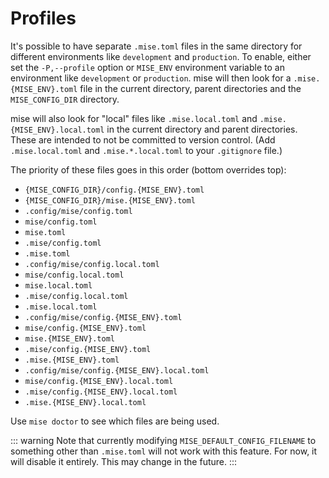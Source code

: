 # Profiles

It's possible to have separate `.mise.toml` files in the same directory for different
environments like `development` and `production`. To enable, either set the `-P,--profile` option or `MISE_ENV` environment
variable to an environment like `development` or `production`. mise will then look for a `.mise.{MISE_ENV}.toml` file
in the current directory, parent directories and the `MISE_CONFIG_DIR` directory.

mise will also look for "local" files like `.mise.local.toml` and `.mise.{MISE_ENV}.local.toml`
in the current directory and parent directories.
These are intended to not be committed to version control.
(Add `.mise.local.toml` and `.mise.*.local.toml` to your `.gitignore` file.)

The priority of these files goes in this order (bottom overrides top):

- `{MISE_CONFIG_DIR}/config.{MISE_ENV}.toml`
- `{MISE_CONFIG_DIR}/mise.{MISE_ENV}.toml`
- `.config/mise/config.toml`
- `mise/config.toml`
- `mise.toml`
- `.mise/config.toml`
- `.mise.toml`
- `.config/mise/config.local.toml`
- `mise/config.local.toml`
- `mise.local.toml`
- `.mise/config.local.toml`
- `.mise.local.toml`
- `.config/mise/config.{MISE_ENV}.toml`
- `mise/config.{MISE_ENV}.toml`
- `mise.{MISE_ENV}.toml`
- `.mise/config.{MISE_ENV}.toml`
- `.mise.{MISE_ENV}.toml`
- `.config/mise/config.{MISE_ENV}.local.toml`
- `mise/config.{MISE_ENV}.local.toml`
- `.mise/config.{MISE_ENV}.local.toml`
- `.mise.{MISE_ENV}.local.toml`

Use `mise doctor` to see which files are being used.

::: warning
Note that currently modifying `MISE_DEFAULT_CONFIG_FILENAME` to something other than `.mise.toml`
will not work with this feature. For now, it will disable it entirely. This may change in the
future.
:::
